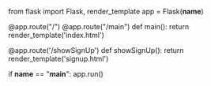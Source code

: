 from flask import Flask, render_template
app = Flask(__name__)

@app.route("/")
@app.route("/main")
def main():
    return render_template('index.html')

@app.route('/showSignUp')
def showSignUp():
    return render_template('signup.html')
	
if __name__ == "__main__":
    app.run()

